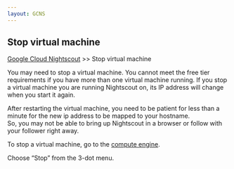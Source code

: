 ```yaml
---
layout: GCNS
---
```


## Stop virtual machine  
[Google Cloud Nightscout](./GoogleCloud.md) >> Stop virtual machine  
  
You may need to stop a virtual machine.  You cannot meet the free tier requirements if you have more than one virtual machine running.  If you stop a virtual machine you are running Nightscout on, its IP address will change when you start it again.  
  
After restarting the virtual machine, you need to be patient for less than a minute for the new ip address to be mapped to your hostname.  
So, you may not be able to bring up Nightscout in a browser or follow with your follower right away.  
  
To stop a virtual machine, go to the [compute engine](./ComputeEngine.md).  

Choose “Stop” from the 3-dot menu.  
  
